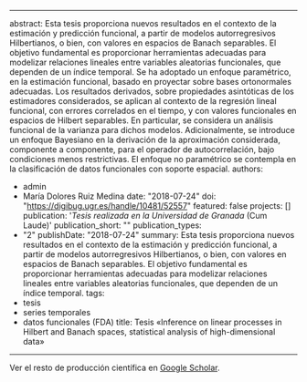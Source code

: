 
---
abstract: Esta tesis proporciona nuevos resultados en el contexto de la estimación y predicción funcional, a partir de modelos autorregresivos Hilbertianos, o bien, con valores en espacios de Banach separables. El objetivo fundamental es proporcionar herramientas adecuadas para modelizar relaciones lineales entre variables aleatorias funcionales, que dependen de un índice temporal. Se ha adoptado un enfoque paramétrico, en la estimación funcional, basado en proyectar sobre bases ortonormales adecuadas. Los resultados derivados, sobre propiedades asintóticas de los estimadores considerados, se aplican al contexto de la regresión lineal funcional, con errores correlados en el tiempo, y con valores funcionales en espacios de Hilbert separables. En particular, se considera un análisis funcional de la varianza para dichos modelos. Adicionalmente, se introduce un enfoque Bayesiano en la derivación de la aproximación considerada, componente a componente, para el operador de autocorrelación, bajo condiciones menos restrictivas. El enfoque no paramétrico se contempla en la clasificación de datos funcionales con soporte espacial.
authors:
- admin
- María Dolores Ruiz Medina
date: "2018-07-24"
doi: "https://digibug.ugr.es/handle/10481/52557"
featured: false 
projects: []
publication: '*Tesis realizada en la Universidad de Granada* (Cum Laude)'
publication_short: ""
publication_types:
- "2"
publishDate: "2018-07-24"
summary: Esta tesis proporciona nuevos resultados en el contexto de la estimación y predicción funcional, a partir de modelos autorregresivos Hilbertianos, o bien, con valores en espacios de Banach separables. El objetivo fundamental es proporcionar herramientas adecuadas para modelizar relaciones lineales entre variables aleatorias funcionales, que dependen de un índice temporal.
tags:
- tesis
- series temporales
- datos funcionales (FDA)
title: Tesis «Inference on linear processes in Hilbert and Banach spaces, statistical analysis of high-dimensional data»
---

Ver el resto de producción científica en [Google Scholar](https://scholar.google.es/citations?user=Wb3lxFIAAAAJ&hl=es).




